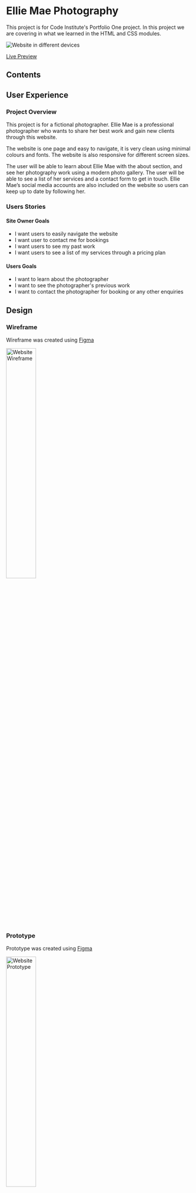 # Ellie Mae Photography
This project is for Code Institute's Portfolio One project. In this project we are covering in what we learned in the HTML and CSS modules.

<img src="./readme-assets/images/responsive.png" alt="Website in different devices">

[Live Preview](https://edwardshanahan07.github.io/ellie-mae-photography/)

## Contents

## User Experience 

### Project Overview

This project is for a fictional photographer. Ellie Mae is a professional photographer who wants to share her best work and gain new clients through this website. 

The website is one page and easy to navigate, it is very clean using minimal colours and fonts. The website is also responsive for different screen sizes. 

The user will be able to learn about Ellie Mae with the about section, and see her photography work using a modern photo gallery. The user will be able to see a list of her services and a contact form to get in touch. Ellie Mae’s social media accounts are also included on the website so users can keep up to date by following her. 

### Users Stories 

#### Site Owner Goals
- I want users to easily navigate the website
- I want user to contact me for bookings 
- I want users to see my past work 
- I want users to see a list of my services through a pricing plan 

#### Users Goals
- I want to learn about the photographer
- I want to see the photographer's previous work 
- I want to contact the photographer for booking or any other enquiries 

## Design 

### Wireframe
Wireframe was created using [Figma](https://www.figma.com/)

<img src="./readme-assets/images/wireframe.jpg" alt="Website Wireframe" width="40%" height="40%">

### Prototype

Prototype was created using [Figma](https://www.figma.com/)

<img src="./readme-assets/images/prototype.jpg" alt="Website Prototype" width="40%" height="40%">

### Typography 
The fonts used are from [Google Fonts](https://fonts.google.com/). The font family for headings is Playfair Display using 700 font-weight. Montserrat is the overall font family, the font-weight is 400 and 700.
### Colour Palette 

<img src="./readme-assets/images/colour-palette.png" alt="Colour Palette" width="40%" height="40%">

Colour palette was generated using [Coolors](https://coolors.co/).

## Features

### Header

<img src="./readme-assets/images/feature-header.png" alt="Website Header">

### About Section

<img src="./readme-assets/images/feature-about.png" alt="Website About Section">

### Portfolio Section

<img src="./readme-assets/images/feature-portfolio.png" alt="Website Portfolio Section">

### Pricing Section

<img src="./readme-assets/images/feature-pricing.png" alt="Website Pricing Section">

### Contact Section

<img src="./readme-assets/images/feature-contact.png" alt="Website Contact Section">

### Footer

<img src="./readme-assets/images/feature-footer.png" alt="Website Footer">

## Testing 

### Browsers
Tested website in three different web browsers and the website works the same in all three.
- Google Chrome 
- Safari 
- Firefox 

### Lighthouse

#### Desktop
Tested website for desktop on Google Devtools Lighthouse and returnd max scores!

<img src="./readme-assets/images/lighthouse-desktop.png" alt="Google lighthouse results for desktop">

#### Mobile
Tested website for mobile on Google Devtools Lighthouse and returnd hight scores!

<img src="./readme-assets/images/lighthouse-mobile.png" alt="Google lighthouse results for mobile">

### HTML Validation 
Tested HTML code with [W3C Validator](https://validator.w3.org/) and returned no errors.

<img src="./readme-assets/images/html-checker.png" alt="W3C HTML code checker results">

### CSS Validation 
Tested HTML code with [Jigsaw](https://jigsaw.w3.org/css-validator/) and returned no errors.

<img src="./readme-assets/images/css-validation.png" alt="Jigsaw CSS validation results">

## Credits 

### Code 

#### Reference Code for responsive navbar
[How to Create a Responsive Hamburger Menu with HTML, CSS, & JavaScript](https://medium.com/@codefoxx/how-to-create-a-responsive-hamburger-menu-with-html-css-javascript-4dc10a45d3)

### Resources 
- [Code Institute](https://codeinstitute.net/ie/)
- [A Complete Guide to CSS Grid](https://css-tricks.com/snippets/css/complete-guide-grid/)
- [A Complete Guide to Flexbox](https://css-tricks.com/snippets/css/a-guide-to-flexbox/)
[MDN](https://developer.mozilla.org/en-US/)

- [Pexels](https://www.pexels.com/)
- [Google Fonts](https://fonts.google.com/)
- [Coolors](https://coolors.co/)
- [Font Awesome](https://fontawesome.com/)
- [I Love Img](https://www.iloveimg.com/resize-image)
- [Am I Responsive](https://ui.dev/amiresponsive)






